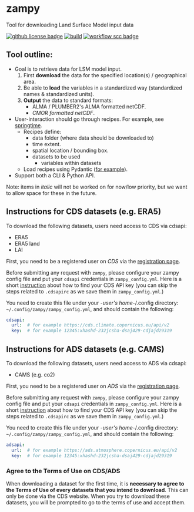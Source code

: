 # zampy
Tool for downloading Land Surface Model input data

[![github license badge](https://img.shields.io/github/license/EcoExtreML/zampy)](https://github.com/EcoExtreML/zampy)
[![build](https://github.com/EcoExtreML/zampy/actions/workflows/build.yml/badge.svg)](https://github.com/EcoExtreML/zampy/actions/workflows/build.yml)
[![workflow scc badge](https://sonarcloud.io/api/project_badges/measure?project=EcoExtreML_zampy&metric=coverage)](https://sonarcloud.io/dashboard?id=EcoExtreML_zampy)


## Tool outline:

 - Goal is to retrieve data for LSM model input.
    1. First **download** the data for the specified location(s) / geographical area.
    2. Be able to **load** the variables in a standardized way (standardized names & standardized units).
    3. **Output** the data to standard formats:
       - ALMA / PLUMBER2's ALMA formatted netCDF.
       - *CMOR formatted netCDF*.
 - User-interaction should go through recipes. For example, see [springtime](https://github.com/phenology/springtime/blob/main/tests/recipes/daymet.yaml).
   - Recipes define:
     - data folder (where data should be downloaded to)
     - time extent.
     - spatial location / bounding box.
     - datasets to be used
       - variables within datasets
   - Load recipes using Pydantic ([for example](https://github.com/phenology/springtime/blob/main/src/springtime/datasets/daymet.py)).
 - Support both a CLI & Python API.

Note: items in *italic* will not be worked on for now/low priority, but we want to allow space for these in the future.

## Instructions for CDS datasets (e.g. ERA5)
To download the following datasets, users need access to CDS via cdsapi:

- ERA5
- ERA5 land
- LAI

First, you need to be a registered user on *CDS* via the [registration page](https://cds.climate.copernicus.eu/user/register?destination=%2F%23!%2Fhome).

Before submitting any request with `zampy`, please configure your zampy config file and put your `cdsapi` credentials in `zampy_config.yml`. Here is a short [instruction](https://cds.climate.copernicus.eu/api-how-to) about how to find your CDS API key (you can skip the steps related to `.cdsapirc` as we save them in `zampy_config.yml`.)

You need to create this file under your -*user's home*-/.config directory: `~/.config/zampy/zampy_config.yml`, and should contain the following:

```yaml
cdsapi:
  url:  # for example https://cds.climate.copernicus.eu/api/v2
  key:  # for example 12345:xhashd-232jcsha-dsaj429-cdjajd29319
```

## Instructions for ADS datasets (e.g. CAMS)
To download the following datasets, users need access to ADS via cdsapi:

- CAMS (e.g. co2)

First, you need to be a registered user on *ADS* via the [registration page](https://ads.atmosphere.copernicus.eu/user/register?destination=%2F%23!%2Fhome).

Before submitting any request with `zampy`, please configure your zampy config file and put your `cdsapi` credentials in `zampy_config.yml`. Here is a short [instruction](https://ads.atmosphere.copernicus.eu/api-how-to) about how to find your CDS API key (you can skip the steps related to `.cdsapirc` as we save them in `zampy_config.yml`.)

You need to create this file under your -*user's home*-/.config directory: `~/.config/zampy/zampy_config.yml`, and should contain the following:

```yaml
adsapi:
  url:  # for example https://ads.atmosphere.copernicus.eu/api/v2
  key:  # for example 12345:xhashd-232jcsha-dsaj429-cdjajd29319
```


### Agree to the Terms of Use on CDS/ADS

When downloading a dataset for the first time, it is **necessary to agree to the Terms of Use of every datasets that you intend to download**. This can only be done via the CDS website. When you try to download these datasets, you will be prompted to go to the terms of use and accept them.